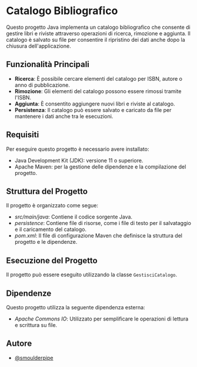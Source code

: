 # Catalogo Bibliografico

Questo progetto Java implementa un catalogo bibliografico che consente di gestire libri e riviste attraverso operazioni di ricerca, rimozione e aggiunta. Il catalogo è salvato su file per consentire il ripristino dei dati anche dopo la chiusura dell'applicazione.

## Funzionalità Principali

- **Ricerca**: È possibile cercare elementi del catalogo per ISBN, autore o anno di pubblicazione.
- **Rimozione**: Gli elementi del catalogo possono essere rimossi tramite l'ISBN. 
- **Aggiunta**: È consentito aggiungere nuovi libri e riviste al catalogo. 
- **Persistenza**: Il catalogo può essere salvato e caricato da file per mantenere i dati anche tra le esecuzioni.

## Requisiti

Per eseguire questo progetto è necessario avere installato:
- Java Development Kit (JDK): versione 11 o superiore.
- Apache Maven: per la gestione delle dipendenze e la compilazione del progetto.

## Struttura del Progetto

Il progetto è organizzato come segue:
 * *src/main/java*: Contiene il codice sorgente Java.
* *persistence*: Contiene file di risorse, come i file di testo per il salvataggio e il caricamento del catalogo.
* *pom.xml*: Il file di configurazione Maven che definisce la struttura del progetto e le dipendenze.

## Esecuzione del Progetto

Il progetto può essere eseguito utilizzando la classe `GestisciCatalogo`.

## Dipendenze
Questo progetto utilizza la seguente dipendenza esterna:
* *Apache Commons IO*: Utilizzato per semplificare le operazioni di lettura e scrittura su file.

## Autore

- [@smoulderpipe](https://github.com/smoulderpipe)